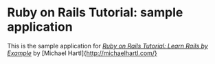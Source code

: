 # Ruby on Rails Tutorial: sample application

This is the sample application for 
[*Ruby on Rails Tutorial: Learn Rails by Example*](http://railstutorial.org/)
by [Michael Hartl]{http://michaelhartl.com/}